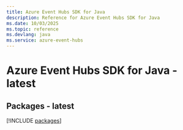 ```yaml
---
title: Azure Event Hubs SDK for Java
description: Reference for Azure Event Hubs SDK for Java
ms.date: 10/03/2025
ms.topic: reference
ms.devlang: java
ms.service: azure-event-hubs
---
```

# Azure Event Hubs SDK for Java - latest
## Packages - latest
[!INCLUDE [packages](event-hubs-index.md)]